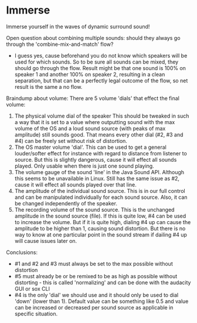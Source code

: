 # Immerse
 
Immerse yourself in the waves of dynamic surround sound!


Open question about combining multiple sounds: should they always go through the 'combine-mix-and-match' flow?
- I guess yes, cause beforehand you do not know which speakers will be used for which sounds.
So to be sure all sounds can be mixed, they should go through the flow. Result might be that one sound is 100% on speaker 1
and another 100% on speaker 2, resulting in a clean separation, but that can be a perfectly legal outcome of the flow, so
net result is the same a no flow.


Braindump about volume:
There are 5 volume 'dials' that effect the final volume:
  1. The physical volume dial of the speaker
     This should be tweaked in such a way that it is set to a value where outputting sound with the max volume of the OS
     and a loud sound source (with peaks of max amplitude) still sounds good. That means every other dial (#2, #3 and #4) can be freely set
     without risk of distortion.
  2. The OS master volume 'dial'. This can be used to get a general louder/softer effect for instance with regard to distance
     from listener to source. But this is slightly dangerous, cause it will effect all sounds played. Only usable when there is just one sound playing.
  3. The volume gauge of the sound 'line' in the Java Sound API. Although this seems to be unavailable in Linux. Still has the same issue as #2,
     cause it will effect all sounds played over that line.
  4. The amplitude of the individual sound source. This is in our full control and can be manipulated individually for each sound source.
     Also, it can be changed independently of the speaker.
  5. The recording volume of the sound source. This is the unchanged amplitude in the sound source (file). If this is quite low, #4 can be used to
     increase the volume. But if it is quite high, dialing #4 up can cause the amplitude to be higher than 1, causing sound distortion.
     But there is no way to know at one particular point in the sound stream if dailing #4 up will cause issues later on.

Conclusions:
- #1 and #2 and #3 must always be set to the max possible without distortion
- #5 must already be or be remixed to be as high as possible without distorting - this is called 'normalizing' and can be done with the audacity GUI or sox CLI
- #4 is the only 'dial' we should use and it should only be used to dial 'down' (lower than 1).
     Default value can be something like 0.5 and value can be increased or decreased per sound source as applicable in specific situation.
